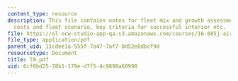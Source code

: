 ```yaml
---
content_type: resource
description: This file contains notes for fleet mix and growth assessment, airline
  costs and fleet scenario, key criteria for successful interior etc.
file: https://ol-ocw-studio-app-qa.s3.amazonaws.com/courses/16-885j-aircraft-systems-engineering-fall-2004/6cf0bd2578b1179ed7f54c9898a60998_l9.pdf
file_type: application/pdf
parent_uid: 11cdee1a-555f-7a47-7af7-8d52e8dbcf9d
resourcetype: Document
title: l9.pdf
uid: 6cf0bd25-78b1-179e-d7f5-4c9898a60998
---
```

